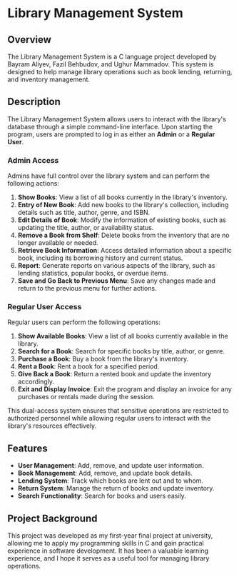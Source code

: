 # Library Management System

## Overview
The Library Management System is a C language project developed by Bayram Aliyev, Fazil Behbudov, and Ughur Mammadov. This system is designed to help manage library operations such as book lending, returning, and inventory management.

## Description

The Library Management System allows users to interact with the library's database through a simple command-line interface. Upon starting the program, users are prompted to log in as either an **Admin** or a **Regular User**. 

### Admin Access
Admins have full control over the library system and can perform the following actions:
1. **Show Books**: View a list of all books currently in the library's inventory.
2. **Entry of New Book**: Add new books to the library's collection, including details such as title, author, genre, and ISBN.
3. **Edit Details of Book**: Modify the information of existing books, such as updating the title, author, or availability status.
4. **Remove a Book from Shelf**: Delete books from the inventory that are no longer available or needed.
5. **Retrieve Book Information**: Access detailed information about a specific book, including its borrowing history and current status.
6. **Report**: Generate reports on various aspects of the library, such as lending statistics, popular books, or overdue items.
7. **Save and Go Back to Previous Menu**: Save any changes made and return to the previous menu for further actions.

### Regular User Access
Regular users can perform the following operations:
1. **Show Available Books**: View a list of all books currently available in the library.
2. **Search for a Book**: Search for specific books by title, author, or genre.
3. **Purchase a Book**: Buy a book from the library's inventory.
4. **Rent a Book**: Rent a book for a specified period.
5. **Give Back a Book**: Return a rented book and update the inventory accordingly.
6. **Exit and Display Invoice**: Exit the program and display an invoice for any purchases or rentals made during the session.


This dual-access system ensures that sensitive operations are restricted to authorized personnel while allowing regular users to interact with the library's resources effectively.

## Features
- **User  Management**: Add, remove, and update user information.
- **Book Management**: Add, remove, and update book details.
- **Lending System**: Track which books are lent out and to whom.
- **Return System**: Manage the return of books and update inventory.
- **Search Functionality**: Search for books and users easily.

## Project Background
This project was developed as my first-year final project at university, allowing me to apply my programming skills in C and gain practical experience in software development. It has been a valuable learning experience, and I hope it serves as a useful tool for managing library operations.      